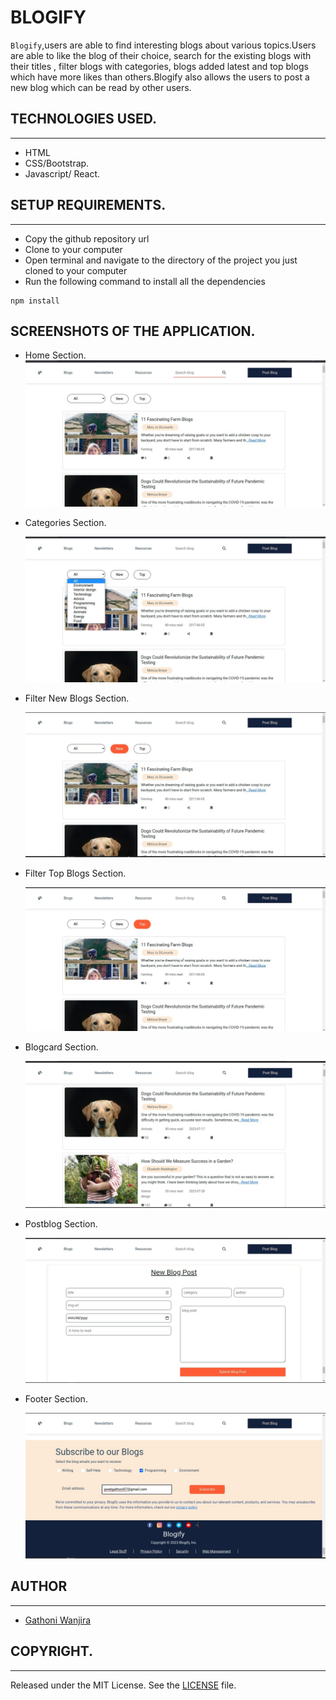 # BLOGIFY 


`Blogify`,users are able to find interesting blogs about various topics.Users are able to like the blog of their choice, search for the existing blogs with their titles , filter blogs with categories, blogs added latest and top blogs which have more likes than others.Blogify also allows the users to post a new blog which can be read by other users.


## TECHNOLOGIES USED.  
---
- HTML
- CSS/Bootstrap.
- Javascript/ React.


## SETUP REQUIREMENTS.  
 ---
- Copy the github repository url
- Clone to your computer
- Open terminal and navigate to the directory of the project you just cloned to your computer
- Run the following command to install all the dependencies
 ```
npm install
```



## SCREENSHOTS OF THE APPLICATION.

- Home Section.
  <img src="./images/Home.jpeg" alt="Home screenshot" />

- Categories Section. 
  
  <img src="./images/Categories.jpeg" alt="Categories screenshot" />

- Filter New Blogs Section. 
  
  <img src="./images/New.jpeg" alt="New Blogs" />

- Filter Top Blogs Section. 
  
  <img src="./images/Top.jpeg" alt="Top Blogs" />

- Blogcard Section. 
  
  <img src="./images/Blogcard.jpeg" alt="Blog cards screenshot" /> 

- Postblog Section. 
  
  <img src="./images/Postblog.jpeg" alt="Blog cards screenshot" /> 

- Footer Section. 
  
  <img src="./images/Footer.jpeg" alt="Footer screenshot" />


## AUTHOR  
---

- [Gathoni Wanjira](https://github.com/Gathoni-Wanjira)

## COPYRIGHT.  
--- 

Released under the MIT License. See the [LICENSE](https://github.com/Gathoni-Wanjira/Blogify) file.

